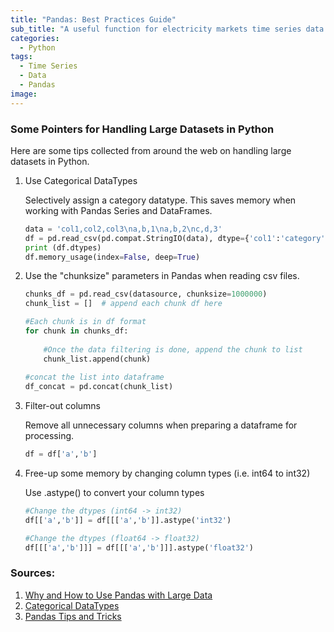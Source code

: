 ```yaml
---
title: "Pandas: Best Practices Guide"
sub_title: "A useful function for electricity markets time series data that combines two dataframe columns into one index"
categories:
  - Python
tags:
  - Time Series
  - Data
  - Pandas
image: 
---
```



### Some Pointers for Handling Large Datasets in Python

Here are some tips collected from around the web on handling large datasets in Python.

1. Use Categorical DataTypes

	Selectively assign a category datatype. This saves memory when working with Pandas Series and DataFrames.

	```python
	data = 'col1,col2,col3\na,b,1\na,b,2\nc,d,3'
	df = pd.read_csv(pd.compat.StringIO(data), dtype={'col1':'category'})
	print (df.dtypes)
	df.memory_usage(index=False, deep=True)
	```
2. Use the "chunksize" parameters in Pandas when reading csv files.

	```python
	chunks_df = pd.read_csv(datasource, chunksize=1000000)
	chunk_list = []  # append each chunk df here 

	#Each chunk is in df format
	for chunk in chunks_df:  
	   
		#Once the data filtering is done, append the chunk to list
		chunk_list.append(chunk)
		
	#concat the list into dataframe 
	df_concat = pd.concat(chunk_list)
	```
3. Filter-out columns

	Remove all unnecessary columns when preparing a dataframe for processing.

	```python
	df = df['a','b']
	```
4. Free-up some memory by changing column types (i.e. int64 to int32)
	
	Use .astype() to convert your column types

	```python
	#Change the dtypes (int64 -> int32)
	df[['a','b']] = df[[['a','b']].astype('int32')

	#Change the dtypes (float64 -> float32)
	df[[['a','b']]] = df[[['a','b']]].astype('float32')
	```

### Sources:
1. [Why and How to Use Pandas with Large Data](https://towardsdatascience.com/why-and-how-to-use-pandas-with-large-data-9594dda2ea4c)
2. [Categorical DataTypes](https://pandas.pydata.org/pandas-docs/stable/user_guide/categorical.html)
3. [Pandas Tips and Tricks](https://realpython.com/python-pandas-tricks/)